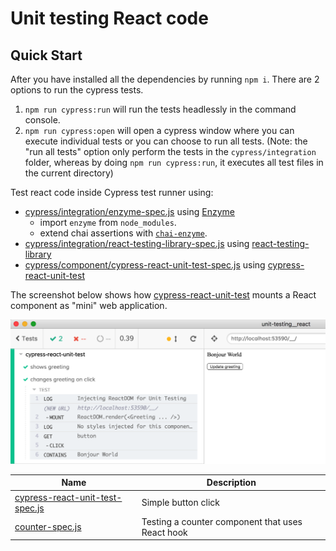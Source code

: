 # Unit testing React code

## Quick Start

After you have installed all the dependencies by running `npm i`. There are 2 options to run the cypress tests.

1. `npm run cypress:run` will run the tests headlessly in the command console.
2. `npm run cypress:open` will open a cypress window where you can execute individual tests or you can choose to run all tests. (Note: the "run all tests" option only perform the tests in the `cypress/integration` folder, whereas by doing `npm run cypress:run`, it executes all test files in the current directory)

Test react code inside Cypress test runner using:

- [cypress/integration/enzyme-spec.js](cypress/integration/enzyme-spec.js) using [Enzyme](https://airbnb.io/enzyme/)
  * import `enzyme` from `node_modules`.
  * extend chai assertions with [`chai-enzyme`](https://github.com/producthunt/chai-enzyme).
- [cypress/integration/react-testing-library-spec.js](cypress/integration/react-testing-library-spec.js) using [react-testing-library](https://github.com/kentcdodds/react-testing-library)
- [cypress/component/cypress-react-unit-test-spec.js](cypress/component/cypress-react-unit-test-spec.js) using [cypress-react-unit-test](https://github.com/bahmutov/cypress-react-unit-test)


The screenshot below shows how [cypress-react-unit-test](https://github.com/bahmutov/cypress-react-unit-test) mounts a React component as "mini" web application.

![Testing React component using cypress-react-unit-test](images/button-click.png)

Name | Description
--- | ---
[cypress-react-unit-test-spec.js](cypress/component/cypress-react-unit-test-spec.js) | Simple button click
[counter-spec.js](cypress/component/counter-spec.js) | Testing a counter component that uses React hook

